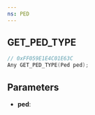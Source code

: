```yaml
---
ns: PED
---
```

## GET_PED_TYPE

```c
// 0xFF059E1E4C01E63C
Any GET_PED_TYPE(Ped ped);
```

## Parameters
* **ped**:
